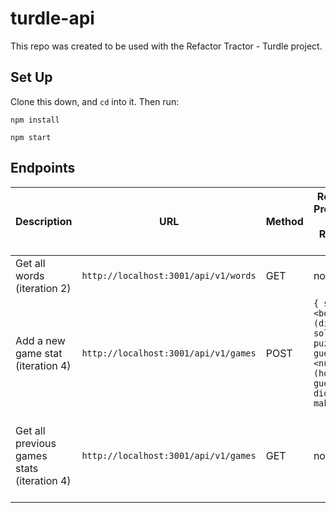 # turdle-api

This repo was created to be used with the Refactor Tractor - Turdle project.

## Set Up

Clone this down, and `cd` into it.  Then run:

`npm install`

`npm start`

## Endpoints

| Description | URL | Method | Required Properties for Request Body | Sample Successful Response |
|----------|-----|--------|---------------------|-----------------|
| Get all words (iteration 2) |`http://localhost:3001/api/v1/words`| GET  | none | An array containing all words |
| Add a new game stat (iteration 4)|`http://localhost:3001/api/v1/games`| POST | `{ solved: <boolean (did they solve the puzzle?)>, guesses: <number (how many guesses did they make?)> }` | `{message: '"Game stats recorded successfully.' }`|
| Get all previous games stats (iteration 4) |`http://localhost:3001/api/v1/games` | GET  | none | An array containing game stats for all previous games (will be empty until you POST)|
